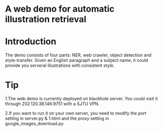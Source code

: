 # A web demo for automatic illustration retrieval

# Introduction
The demo consists of four parts: NER, web crawler, object detection and style-transfer. Given an English paragraph and a subject name, it could provide you serveral illustrations with consistent style.

# Tip
1.The web demo is currently deployed on blackhole server. You could visit it through 202.120.38.146:9751 with a SJTU VPN.

2.If you want to run it on your own server, you need to modify the port setting in server.py & 1.html and the proxy setting in google_images_download.py

